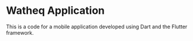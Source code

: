 # Watheq Application

This is a code for a mobile application developed using Dart and the Flutter framework.
